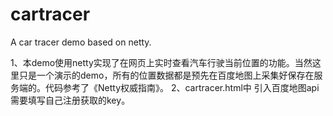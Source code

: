 # cartracer
A car tracer demo based on netty.

1、本demo使用netty实现了在网页上实时查看汽车行驶当前位置的功能。当然这里只是一个演示的demo，所有的位置数据都是预先在百度地图上采集好保存在服务端的。代码参考了《Netty权威指南》。
2、cartracer.html中<script type="text/javascript" src="http://api.map.baidu.com/api?v=2.0&ak=youkey"></script>
引入百度地图api需要填写自己注册获取的key。


